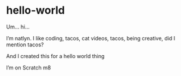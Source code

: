 # hello-world
Um… hi…

I’m natlyn. I like coding, tacos, cat videos, tacos, being creative, did I mention tacos?

And I created this for a hello world thing

I’m on Scratch m8
